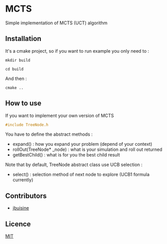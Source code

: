 # MCTS
Simple implementation of MCTS (UCT) algorithm

## Installation

It's a cmake project, so if you want to run example you only need to :

```commandline
mkdir build
```

```commandline
cd build
```

And then :
```commandline
cmake ..
```

## How to use

If you want to implement your own version of MCTS
```c++
#include TreeNode.h
```

You have to define the abstract methods :
- expand() : how you expand your problem (depend of your context)
- rollOut(TreeNode* _node) : what is your simulation and roll out returned
- getBestChild() : what is for you the best child result

Note that by default, TreeNode abstract class use UCB selection :
- select() : selection method of next node to explore (UCB1 formula currently)

## Contributors

* [jbuisine](https://github.com/jbuisine)

## Licence

[MIT](https://github.com/jbuisine/MCTS/blob/master/LICENSE)
